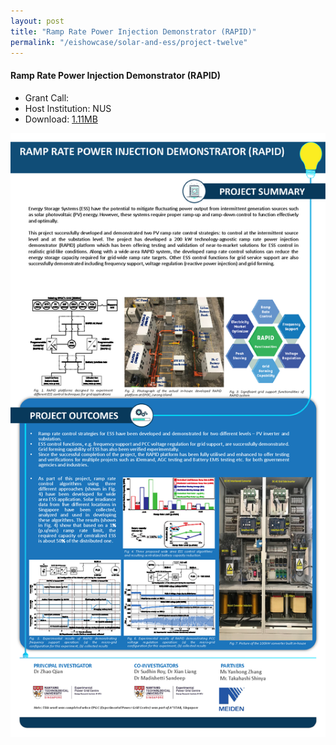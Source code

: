 ```yaml
---
layout: post
title: "Ramp Rate Power Injection Demonstrator (RAPID)"
permalink: "/eishowcase/solar-and-ess/project-twelve"
---
```

#### Ramp Rate Power Injection Demonstrator (RAPID)
* Grant Call: 
* Host Institution: NUS
* Download: [1.11MB](/files/showcase/solar_ess_12.pdf)

![Ramp Rate Power Injection Demonstrator (RAPID)](/images/showcase/solar_ess_12.png)